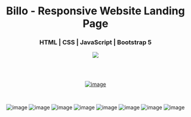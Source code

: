 <div align='center'>
  <h1>Billo - Responsive Website Landing Page</h1>
  <h3>HTML | CSS | JavaScript | Bootstrap 5</h3>
  <img src='https://img.shields.io/badge/fmfahath-white?logo=github&logoColor=black'/>
  
<br><br>

[![image](https://github.com/fmfahath/loginPage/assets/95971934/02c3c390-df06-41d4-940e-9c6c12bbcfa6)](https://fmfahath.github.io/bootstrap-billo-website/)

<br>

![image](https://github.com/user-attachments/assets/1f283735-9a7a-4155-a15d-57dc91121373)
![image](https://github.com/user-attachments/assets/0a9ec283-4a19-442d-84b3-92f1e2ab8427)
![image](https://github.com/user-attachments/assets/30dc7c75-e5ba-4dc3-8ade-fccc126bb668)
![image](https://github.com/user-attachments/assets/cdb2d3be-3b13-4ba9-a22a-24aed5b651e6)
![image](https://github.com/user-attachments/assets/93a738aa-c050-4cd8-b018-10c726d35651)
![image](https://github.com/user-attachments/assets/4a979ae0-2f97-47b8-ac03-377c79679441)
![image](https://github.com/user-attachments/assets/70af55ad-1f89-4754-8c23-d9fdafc33005)
![image](https://github.com/user-attachments/assets/49df20d8-d388-4cf2-a9fe-363a444d744e)




  
</div>
